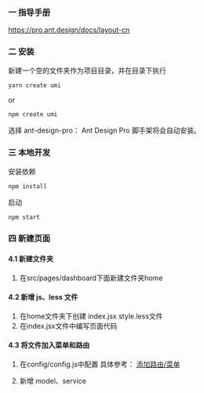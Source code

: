 ### 一 指导手册
https://pro.ant.design/docs/layout-cn

### 二 安装
新建一个空的文件夹作为项目目录，并在目录下执行
```bash
yarn create umi
```
or
```bash
npm create umi
```
选择 ant-design-pro：
Ant Design Pro 脚手架将会自动安装。

### 三 本地开发
安装依赖
```bash
npm install
```
启动
```bash
npm start
```

### 四 新建页面
#### 4.1 新建文件夹
1. 在src/pages/dashboard下面新建文件夹home

#### 4.2 新增 js、less 文件
1. 在home文件夹下创建 index.jsx style.less文件
2. 在index.jsx文件中编写页面代码

#### 4.3 将文件加入菜单和路由
1. 在config/config.js中配置 具体参考：
[添加路由/菜单](https://pro.ant.design/docs/router-and-nav-cn#%E6%B7%BB%E5%8A%A0%E8%B7%AF%E7%94%B1/%E8%8F%9C%E5%8D%95)

2.  新增 model、service


